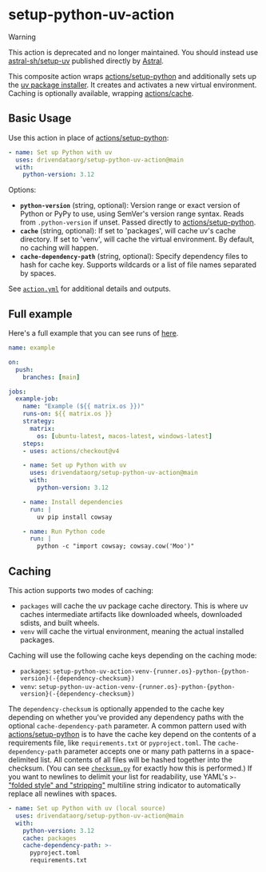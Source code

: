# setup-python-uv-action

> [!WARNING]  
> This action is deprecated and no longer maintained. You should instead use [astral-sh/setup-uv](https://github.com/astral-sh/setup-uv) published directly by [Astral](https://github.com/astral-sh).

This composite action wraps [actions/setup-python](https://github.com/actions/setup-python) and additionally sets up the [uv package installer](https://github.com/astral-sh/uv). It creates and activates a new virtual environment. Caching is optionally available, wrapping [actions/cache](https://github.com/actions/cache).

## Basic Usage

Use this action in place of [actions/setup-python](https://github.com/actions/setup-python):

```yaml
- name: Set up Python with uv
  uses: drivendataorg/setup-python-uv-action@main
  with:
    python-version: 3.12
```

Options: 

- **`python-version`** (string, optional): Version range or exact version of Python or PyPy to use, using SemVer's version range syntax. Reads from `.python-version` if unset. Passed directly to [actions/setup-python](https://github.com/actions/setup-python).
- **`cache`** (string, optional): If set to 'packages', will cache uv's cache directory. If set to 'venv', will cache the virtual environment. By default, no caching will happen.
- **`cache-dependency-path`** (string, optional): Specify dependency files to hash for cache key. Supports wildcards or a list of file names separated by spaces.

See [`action.yml`](./action.yml) for additional details and outputs.

## Full example

Here's a full example that you can see runs of [here](https://github.com/drivendataorg/setup-python-uv-action/actions/workflows/example.yml).

```yaml
name: example

on: 
  push: 
    branches: [main]

jobs:
  example-job:
    name: "Example (${{ matrix.os }})"
    runs-on: ${{ matrix.os }}
    strategy:
      matrix:
        os: [ubuntu-latest, macos-latest, windows-latest]
    steps:
    - uses: actions/checkout@v4

    - name: Set up Python with uv
      uses: drivendataorg/setup-python-uv-action@main
      with:
        python-version: 3.12

    - name: Install dependencies
      run: |
        uv pip install cowsay

    - name: Run Python code
      run: |
        python -c "import cowsay; cowsay.cow('Moo')"
```

## Caching

This action supports two modes of caching: 

- `packages` will cache the uv package cache directory. This is where uv caches intermediate artifacts like downloaded wheels, downloaded sdists, and built wheels. 
- `venv` will cache the virtual environment, meaning the actual installed packages. 

Caching will use the following cache keys depending on the caching mode:

- `packages`: `setup-python-uv-action-venv-{runner.os}-python-{python-version}(-{dependency-checksum})`
- `venv`: `setup-python-uv-action-venv-{runner.os}-python-{python-version}(-{dependency-checksum})`

The `dependency-checksum` is optionally appended to the cache key depending on whether you've provided any dependency paths with the optional `cache-dependency-path` parameter. A common pattern used with [actions/setup-python](https://github.com/actions/setup-python) is to have the cache key depend on the contents of a requirements file, like `requirements.txt` or `pyproject.toml`. The `cache-dependency-path` parameter accepts one or many path patterns in a space-delimited list. All contents of all files will be hashed together into the checksum. (You can see [`checksum.py`](./checksum.py) for exactly how this is performed.) If you want to newlines to delimit your list for readability, use YAML's `>-` ["folded style" and "stripping"](https://yaml-multiline.info/) multiline string indicator to automatically replace all newlines with spaces.

```yaml
- name: Set up Python with uv (local source)
  uses: drivendataorg/setup-python-uv-action@main
  with:
    python-version: 3.12
    cache: packages
    cache-dependency-path: >-
      pyproject.toml
      requirements.txt
```
